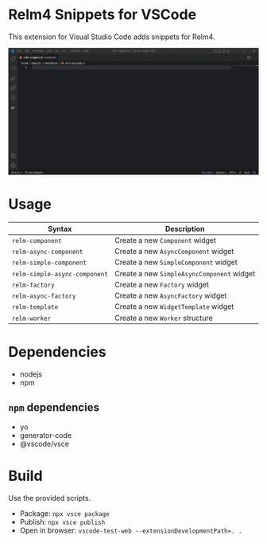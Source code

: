 # Relm4 Snippets for VSCode

This extension for Visual Studio Code adds snippets for Relm4.

![Usage](https://github.com/Relm4/vscode-relm4-snippets/blob/main/images/usage.gif?raw=true)

# Usage
| Syntax      | Description |
| ----------- | ----------- |
| `relm-component`| Create a new `Component` widget |
| `relm-async-component`| Create a new `AsyncComponent` widget |
| `relm-simple-component`| Create a new `SimpleComponent` widget |
| `relm-simple-async-component`| Create a new `SimpleAsyncComponent` widget |
| `relm-factory`| Create a new `Factory` widget |
| `relm-async-factory`| Create a new `AsyncFactory` widget |
| `relm-template`| Create a new `WidgetTemplate` widget |
| `relm-worker`| Create a new `Worker` structure |

# Dependencies
- nodejs
- npm

## `npm` dependencies
- yo 
- generator-code
- @vscode/vsce

# Build
Use the provided scripts.
- Package: `npx vsce package`
- Publish: `npx vsce publish`
- Open in browser: `vscode-test-web --extensionDevelopmentPath=. .`
